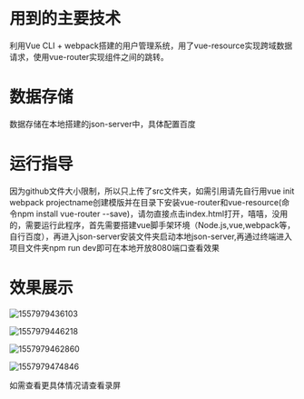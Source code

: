 <h1>用到的主要技术</h1>

利用Vue CLI + webpack搭建的用户管理系统，用了vue-resource实现跨域数据请求，使用vue-router实现组件之间的跳转。

<h1>数据存储</h1>

数据存储在本地搭建的json-server中，具体配置百度

<h1>运行指导</h1>

因为github文件大小限制，所以只上传了src文件夹，如需引用请先自行用vue init webpack projectname创建模版并在目录下安装vue-router和vue-resource(命令npm install vue-router --save)，请勿直接点击index.html打开，嘻嘻，没用的，需要运行此程序，首先需要搭建vue脚手架环境（Node.js,vue,webpack等，自行百度），再进入json-server安装文件夹启动本地json-server,再通过终端进入项目文件夹npm run dev即可在本地开放8080端口查看效果

<h1>效果展示</h1>

![1557979436103](C:\Users\Administrator\AppData\Roaming\Typora\typora-user-images\1557979436103.png)

![1557979446218](C:\Users\Administrator\AppData\Roaming\Typora\typora-user-images\1557979446218.png)

![1557979462860](C:\Users\Administrator\AppData\Roaming\Typora\typora-user-images\1557979462860.png)

![1557979474846](C:\Users\Administrator\AppData\Roaming\Typora\typora-user-images\1557979474846.png)

如需查看更具体情况请查看录屏